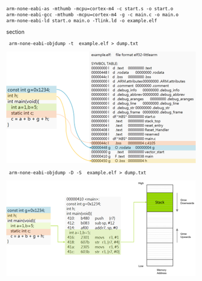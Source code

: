 







```
arm-none-eabi-as -mthumb -mcpu=cortex-m4 -c start.s -o start.o
arm-none-eabi-gcc -mthumb -mcpu=cortex-m4 -g -c main.c -o main.o
arm-none-eabi-ld start.o main.o -Tlink.ld -o example.elf
```





section

```
 arm-none-eabi-objdump -t  example.elf > dump.txt
```



![var_bss_data](../png/var_bss_data.png)

```
 arm-none-eabi-objdump -D -S  example.elf > dump.txt
```



![var_stack](../png/var_stack.png)
